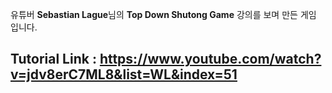 유튜버 **Sebastian Lague**님의 **Top Down Shutong Game** 강의를 보며 만든 게임 입니다.

Tutorial Link : <https://www.youtube.com/watch?v=jdv8erC7ML8&list=WL&index=51>
---


